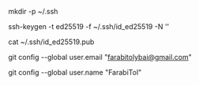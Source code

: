mkdir -p ~/.ssh

ssh-keygen -t ed25519 -f ~/.ssh/id_ed25519 -N ''

cat ~/.ssh/id_ed25519.pub


git config --global user.email "farabitolybai@gmail.com"

git config --global user.name "FarabiTol"
